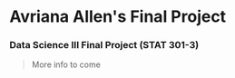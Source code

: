 # Avriana Allen's Final Project

### Data Science III Final Project (STAT 301-3)

>More info to come

<!--This repository sets up the basic structure for your final project which will display/contain all of your work.

You are welcome to create/remove subdirectories as you see fit, but stay as organized as possible so others will be able to naviagte and inspect your work.

Likely, you will have your EDA report (midterm), executive summary, and final report all accessible at this level. -->
